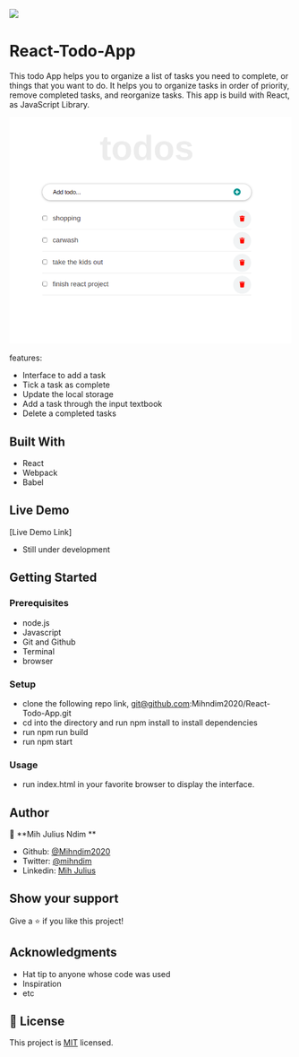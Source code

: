  ![](https://img.shields.io/badge/Microverse-blueviolet)

# React-Todo-App
 This todo App helps you to organize a list of tasks you need to complete, or things that you want to do. It helps you to organize tasks in order of priority, remove completed tasks, and reorganize tasks. This app is build with React, as JavaScript Library. 

![screenshot](images/todo.png)

features:
- Interface to add a task 
- Tick a task as complete
- Update the local storage
- Add a task through the input textbook
- Delete a completed tasks

## Built With

- React
- Webpack
- Babel

## Live Demo

[Live Demo Link]
- Still under development


## Getting Started


### Prerequisites

- node.js
- Javascript
- Git and Github
- Terminal
- browser

### Setup

- clone the following repo link, git@github.com:Mihndim2020/React-Todo-App.git
- cd into the directory and run npm install to install dependencies
- run npm run build
- run npm start

### Usage

- run index.html in your favorite browser to display the interface.

## Author

👤 **Mih Julius Ndim **

- Github: [@Mihndim2020](https://github.com/Mihndim2020)
- Twitter: [@mihndim](https://twitter.com/mihndim) 
- Linkedin: [Mih Julius](https://www.linkedin.com/mih-julius)

## Show your support

Give a ⭐️ if you like this project!

## Acknowledgments

- Hat tip to anyone whose code was used
- Inspiration
- etc

## 📝 License

This project is [MIT](https://github.com/Mihndim2020/To-Do-List/blob/develop/LICENSE) licensed.
